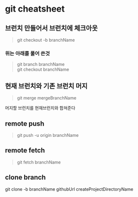 # git cheatsheet

## 브런치 만들어서 브런치에 체크아웃
> git checkout -b branchName

### 위는 아래를 풀어 쓴것
> git branch branchName<br />
git checkout branchName

## 현재 브런치와 기존 브런치 머지
> git merge mergeBranchName

머지할 브런치를 현재브런치와 합쳐준다

## remote push
> git push -u origin branchName

## remote fetch
> git fetch branchName

## clone branch
git clone -b branchName githubUrl createProjectDirectoryName
